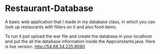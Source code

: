 Restaurant-Database
===================

A  basic web application that I made in my database class, in which you can look up restaurants with filters on it and also food items.

To run it just upload the war file and create the database in your localhost and put the all the database information inside the Appconstants.java.
Here is live version. http://54.68.34.225:8080
